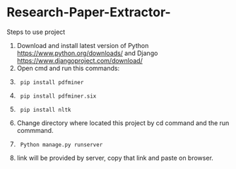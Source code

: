 # Research-Paper-Extractor-

Steps to use project
 1.  Download and install latest version of Python https://www.python.org/downloads/ and Django https://www.djangoproject.com/download/
 2.  Open cmd and run this commands:
 3.		 pip install pdfminer
 4. 	 pip install pdfminer.six
 5. 	 pip install nltk
 6.  Change directory where located this project by cd command and the run commmand.
 7. 	 Python manage.py runserver
 8.  link will be provided by server, copy that link and paste on browser.
